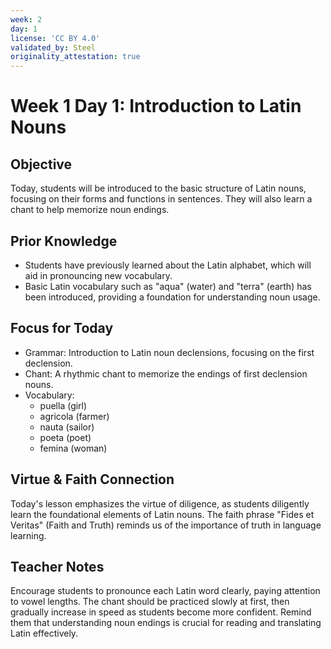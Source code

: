 ```yaml
---
week: 2
day: 1
license: 'CC BY 4.0'
validated_by: Steel
originality_attestation: true
---
```


# Week 1 Day 1: Introduction to Latin Nouns

## Objective
Today, students will be introduced to the basic structure of Latin nouns, focusing on their forms and functions in sentences. They will also learn a chant to help memorize noun endings.

## Prior Knowledge
- Students have previously learned about the Latin alphabet, which will aid in pronouncing new vocabulary.
- Basic Latin vocabulary such as "aqua" (water) and "terra" (earth) has been introduced, providing a foundation for understanding noun usage.

## Focus for Today
- Grammar: Introduction to Latin noun declensions, focusing on the first declension.
- Chant: A rhythmic chant to memorize the endings of first declension nouns.
- Vocabulary: 
  - puella (girl)
  - agricola (farmer)
  - nauta (sailor)
  - poeta (poet)
  - femina (woman)

## Virtue & Faith Connection
Today's lesson emphasizes the virtue of diligence, as students diligently learn the foundational elements of Latin nouns. The faith phrase "Fides et Veritas" (Faith and Truth) reminds us of the importance of truth in language learning.

## Teacher Notes
Encourage students to pronounce each Latin word clearly, paying attention to vowel lengths. The chant should be practiced slowly at first, then gradually increase in speed as students become more confident. Remind them that understanding noun endings is crucial for reading and translating Latin effectively.